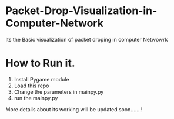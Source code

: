 # Packet-Drop-Visualization-in-Computer-Network
Its the Basic visualization of packet droping in computer Netwowrk

# How to Run it.
1. Install Pygame module
2. Load this repo
3. Change the parameters in mainpy.py
4. run the mainpy.py



More details about its working will be updated soon.......!
